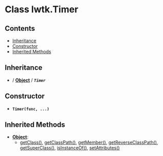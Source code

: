 # Class lwtk.Timer


## Contents

   * [Inheritance](#inheritance)
   * [Constructor](#constructor)
   * [Inherited Methods](#inherited-methods)


## Inheritance
   *  / **[Object](../lwtk/Object.md#inheritance)** / _**`Timer`**_

## Constructor
   * <span id=".new">**`Timer(func, ...)`**</span>



## Inherited Methods
   * **[Object](../lwtk/Object.md)**:
      * [getClass()](../lwtk/Object.md#.getClass), [getClassPath()](../lwtk/Object.md#.getClassPath), [getMember()](../lwtk/Object.md#.getMember), [getReverseClassPath()](../lwtk/Object.md#.getReverseClassPath), [getSuperClass()](../lwtk/Object.md#.getSuperClass), [isInstanceOf()](../lwtk/Object.md#.isInstanceOf), [setAttributes()](../lwtk/Object.md#.setAttributes)
